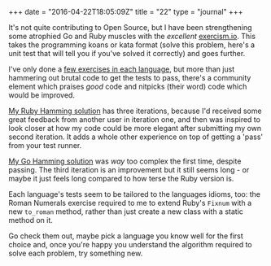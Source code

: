 +++
date = "2016-04-22T18:05:09Z"
title = "22"
type = "journal"
+++

It's not quite contributing to Open Source, but I have been strengthening some
atrophied Go and Ruby muscles with the *excellent* [exercism.io][eio]. This
takes the programming koans or kata format (solve this problem, here's a unit
test that will tell you if you've solved it correctly) and goes further.

I've only done a [few exercises in each language][few], but more than just
hammering out brutal code to get the tests to pass, there's a community
element which praises *good* code and nitpicks (their word) code which would
be improved.

[My Ruby Hamming solution][s] has three iterations, because I'd received some great
feedback from another user in iteration one, and then was inspired to look
closer at how my code could be more elegant after submitting my own second
iteration. It adds a whole other experience on top of getting a 'pass' from
your test runner.

[My Go Hamming solution][g] was *way* too complex the first time, despite
passing. The third iteration is an improvement but it still seems long - or
maybe it just feels long compared to how terse the Ruby version is.

Each language's tests seem to be tailored to the languages idioms, too: the
Roman Numerals exercise required to me to extend Ruby's `Fixnum` with a new
`to_roman` method, rather than just create a new class with a static method on
it.

Go check them out, maybe pick a language you know well for the first choice
and, once you're happy you understand the algorithm required to solve each
problem, try something new.

[g]: http://exercism.io/submissions/b1ba2ce3c2ea4b9db42b54f4aed4b2b0
[s]: http://exercism.io/submissions/a81966e6559d4b1caff8b205f5aa3c2d
[few]: http://exercism.io/insom?all=true
[eio]: https://exercism.io/

